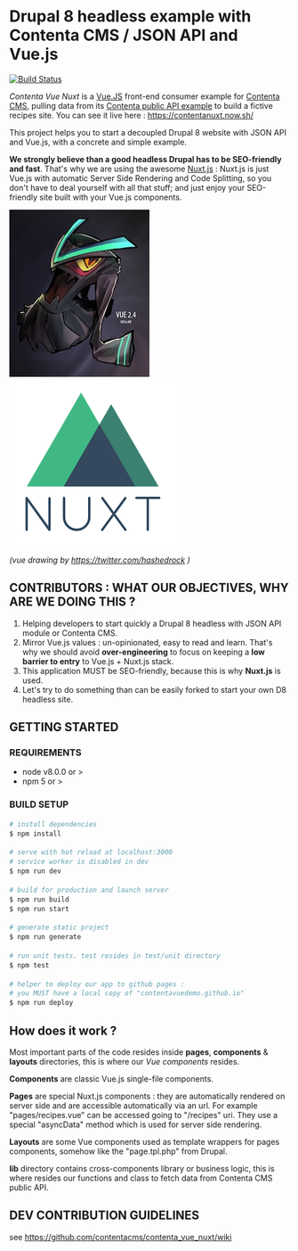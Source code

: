 # Drupal 8 headless example with Contenta CMS / JSON API and Vue.js

[![Build Status](https://travis-ci.org/contentacms/contenta_vue_nuxt.svg?branch=master)](https://travis-ci.org/contentacms/contenta_vue_nuxt)

*Contenta Vue Nuxt* is a [Vue.JS](https://vuejs.org) front-end consumer example for [Contenta CMS](http://www.contentacms.org/), pulling data from its [Contenta public API example](https://live-contentacms.pantheonsite.io/api) to build a fictive recipes site. You can see it live here : https://contentanuxt.now.sh/

This project helps you to start a decoupled Drupal 8 website with JSON API and Vue.js, with a concrete and simple example. 

**We strongly believe than a good headless Drupal has to be SEO-friendly and fast**. That's why we are using the awesome [Nuxt.js](https://nuxtjs.org/) : Nuxt.js is just Vue.js with automatic Server Side Rendering and Code Splitting, so you don't have to deal yourself with all that stuff; and just enjoy your SEO-friendly site built with your Vue.js components.

![vue image](/static/images/icon-vue.jpg?raw=true)
![nuxt image](/static/images/icon-nuxt.png?raw=true)

*(vue drawing by https://twitter.com/hashedrock )*

## CONTRIBUTORS : WHAT OUR OBJECTIVES, WHY ARE WE DOING THIS ?

1) Helping developers to start quickly a Drupal 8 headless with JSON API module or Contenta CMS.
2) Mirror Vue.js values : un-opinionated, easy to read and learn. That's why we should avoid **over-engineering** to focus on keeping a **low barrier to entry** to Vue.js + Nuxt.js stack. 
4) This application MUST be SEO-friendly, because this is why **Nuxt.js** is used.
5) Let's try to do something than can be easily forked to start your own D8 headless site.

## GETTING STARTED

### REQUIREMENTS

- node v8.0.0 or >
- npm 5 or >

### BUILD SETUP

``` bash
# install dependencies
$ npm install

# serve with hot reload at localhost:3000
# service worker is disabled in dev
$ npm run dev

# build for production and launch server
$ npm run build
$ npm run start

# generate static project
$ npm run generate

# run unit tests. test resides in test/unit directory
$ npm test

# helper to deploy our app to github pages :
# you MUST have a local copy of "contentavuedemo.github.io"
$ npm run deploy
```

## How does it work ?

Most important parts of the code resides inside **pages**, **components** & **layouts** directories, this is where our *Vue components* resides.

**Components** are classic Vue.js single-file components.

**Pages** are special Nuxt.js components : they are automatically rendered on server side and are accessible automatically via an url. For example "pages/recipes.vue" can be accessed going to  "/recipes" uri. They use a special "asyncData" method which is used for server side rendering.

**Layouts** are some Vue components used as template wrappers for pages components, somehow like the "page.tpl.php" from Drupal.

**lib** directory contains cross-components library or business logic, this is where resides our functions and class to fetch data from Contenta CMS public API.

## DEV CONTRIBUTION GUIDELINES

see https://github.com/contentacms/contenta_vue_nuxt/wiki

